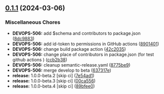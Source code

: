 ## [0.1.1](https://github.com/frontkom/block-react-parser/compare/v0.1.0...v0.1.1) (2024-03-06)


### Miscellaneous Chores

* **DEVOPS-506:** add $schema and contributors to package.json ([8dc9883](https://github.com/frontkom/block-react-parser/commit/8dc98834c25dfdb0321c2ae41e3c877733466d5a))
* **DEVOPS-506:** add id-token to permissions in GitHub actions ([8901401](https://github.com/frontkom/block-react-parser/commit/8901401a3d092c6ea18d8f5129c826a78f10225b))
* **DEVOPS-506:** change build package action ([42c2035](https://github.com/frontkom/block-react-parser/commit/42c20356a96a6f664f46b4946bddf70a2838d8e0))
* **DEVOPS-506:** change place of contributors in package.json (for test github actions ) ([ccb2b38](https://github.com/frontkom/block-react-parser/commit/ccb2b3818c10f6a7a861fcc93923dac699ffc1ee))
* **DEVOPS-506:** cleanup semantic-release.yaml ([8775be9](https://github.com/frontkom/block-react-parser/commit/8775be980af665d4db3403ab80af9c642464a01f))
* **DEVOPS-506:** merge develop to beta ([637317e](https://github.com/frontkom/block-react-parser/commit/637317e40ba319374f162eb2d2b1b4f330649d7a))
* **release:** 1.0.0-beta.2 [skip ci] ([7e54ad1](https://github.com/frontkom/block-react-parser/commit/7e54ad166b46ada37a3865361ae7aa3d5bbd6164))
* **release:** 1.0.0-beta.3 [skip ci] ([00ca556](https://github.com/frontkom/block-react-parser/commit/00ca556807d918ece4fbca575f402de3dd268d42))
* **release:** 1.0.0-beta.4 [skip ci] ([89bfee0](https://github.com/frontkom/block-react-parser/commit/89bfee00d3841df58e59e2e86731d9d50fb72d57))
